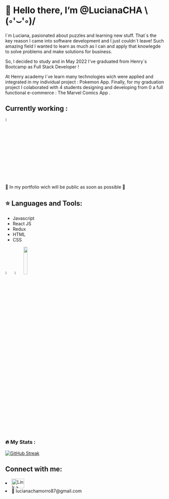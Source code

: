 
<h1> 👋 Hello there, I’m @LucianaCHA \(◦'⌣'◦)/</h1> 

I´m Luciana, pasionated about puzzles and  learning new stuff. That´s the key reason I came into software development and I just couldn´t leave! Such amazing field I wanted to learn as much as I can and apply that knowlegde to solve problems and make solutions for business. 

So, I decided to study and in May 2022 I've graduated from Henry´s Bootcamp as Full Stack Developer ! 

At Henry academy I´ve learn many technologies wich were applied and integrated in my individual project : Pokemon App. Finally, for my graduation project I colaborated with 4 students designing and developing from 0 a full functional e-commerce : The Marvel Comics App .

<h2 align=left> Currently working : </h2>
<code><img width = 5% src="https://th.bing.com/th/id/OIP.-fRAOnCzeZvgIrI-aQweYgHaHa?pid=ImgDet&rs=1"></code>
<p> 💙 In my portfolio wich will be public as soon as possible 💚 </p>


## :star: Languages and Tools:

<p>
  <ul>
<li>Javascript</li>
    <li>React JS</li>
    <li>Redux</li>
    <li>HTML</li>
    <li>CSS</li>
</ul>
  <code><img width = 5% src='https://logospng.org/download/react/logo-react-1024.png'></code>
  <code><img width = 5% src="https://cdn.iconscout.com/icon/free/png-128/redux-283024.png"></code>
  <code><img width = 15% src="https://th.bing.com/th/id/OIP.mVkrBzAShy_muESW3_54oAHaC4?pid=ImgDet&rs=1"></code>
  
  

</p>

### :fire: My Stats :

[![GitHub Streak](http://github-readme-streak-stats.herokuapp.com?user=LucianaCHA&theme=dark&background=000000)](https://git.io/streak-stats)

## Connect with me:
<p align="center">

<li decoration-text= none ><a href="https://www.linkedin.com/in/luciana-chamorro/" target="_blank"><img align="center" src="https://cdn.jsdelivr.net/npm/simple-icons@3.0.1/icons/linkedin.svg" alt="Link a linkedinProfile" height="30" width="40" /></a></li>
  <li text-decoration= none>📧 lucianachamorro87@gmail.com</li>
</p>

<!---
LucianaCHA/LucianaCHA is a ✨ special ✨ repository because its `README.md` (this file) appears on your GitHub profile.
You can click the Preview link to take a look at your changes.
--->
